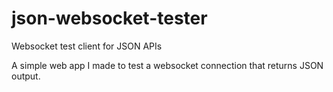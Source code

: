 # json-websocket-tester
Websocket test client for JSON APIs

A simple web app I made to test a websocket connection that returns JSON output.
